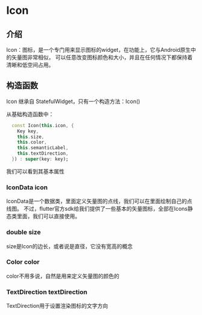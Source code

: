 # Icon

## 介绍

Icon：图标，是一个专门用来显示图标的widget，在功能上，它与Android原生中的矢量图非常相似，
可以任意改变图标颜色和大小，并且在任何情况下都保持着清晰和低空间占用。

## 构造函数

Icon 继承自 StatefulWidget，只有一个构造方法：Icon()

从基础构造函数中：
```dart
  const Icon(this.icon, {
    Key key,
    this.size,
    this.color,
    this.semanticLabel,
    this.textDirection,
  }) : super(key: key);
```
我们可以看到其基本属性

### IconData icon
IconData是一个数据类，里面定义矢量图的点线，我们可以在里面绘制自己的点线图。
不过，flutter官方sdk给我们提供了一些基本的矢量图标，全部在Icons静态类里面，我们可以直接使用。

### double size
size是Icon的边长，或者说是直径，它没有宽高的概念

### Color color
color不用多说，自然是用来定义矢量图的颜色的

### TextDirection textDirection
TextDirection用于设置渲染图标的文字方向



